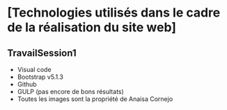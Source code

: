 # [Technologies utilisés dans le cadre de la réalisation du site web]
## TravailSession1
 - Visual code
 - Bootstrap v5.1.3
 - Github
 - GULP (pas encore de bons résultats)
 - Toutes les images sont la propriété de Anaisa Cornejo
 

